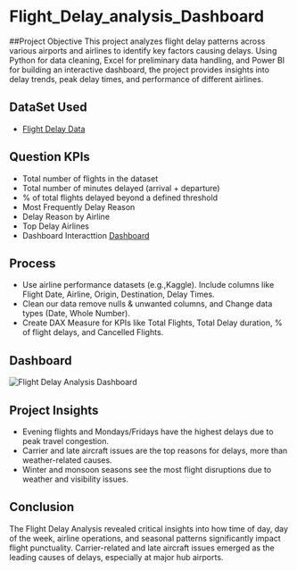 # Flight_Delay_analysis_Dashboard

##Project Objective
This project analyzes flight delay patterns across various airports and airlines to identify key factors causing delays. Using Python for data cleaning, Excel for preliminary data handling, and Power BI for building an interactive dashboard, the project provides insights into delay trends, peak delay times, and performance of different airlines.

## DataSet Used
- <a href="https://github.com/VishalMakwana1833/Flight_Delay_analysis_Dashboard/blob/main/Flight_delay_cleaned.zip">Flight Delay Data</a>

## Question KPIs
- Total number of flights in the dataset
- Total number of minutes delayed (arrival + departure)
- % of total flights delayed beyond a defined threshold
- Most Frequently Delay Reason
- Delay Reason by Airline
- Top Delay Airlines
- Dashboard Interacttion <a href= "https://github.com/VishalMakwana1833/Flight_Delay_analysis_Dashboard/blob/main/Flight%20Delay%20Analysis%20Dashboard.jpg">Dashboard</a>

## Process
- Use airline performance datasets (e.g.,Kaggle). Include columns like Flight Date, Airline, Origin, Destination, Delay Times.
- Clean our data remove nulls & unwanted columns, and Change data types (Date, Whole Number).
- Create DAX Measure for KPIs like Total Flights, Total Delay duration, % of flight delays, and Cancelled Flights.

## Dashboard
![Flight Delay Analysis Dashboard](https://github.com/user-attachments/assets/84681d61-3ee8-4ef1-8bd6-c74c84072b35)

## Project Insights
- Evening flights and Mondays/Fridays have the highest delays due to peak travel congestion.
- Carrier and late aircraft issues are the top reasons for delays, more than weather-related causes.
- Winter and monsoon seasons see the most flight disruptions due to weather and visibility issues.

## Conclusion
The Flight Delay Analysis revealed critical insights into how time of day, day of the week, airline operations, and seasonal patterns significantly impact flight punctuality. Carrier-related and late aircraft issues emerged as the leading causes of delays, especially at major hub airports.

